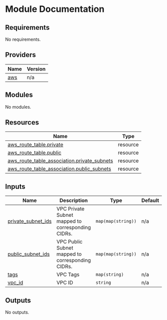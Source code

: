 <!-- BEGIN_TF_DOCS -->
# Module Documentation
  ## Requirements

No requirements.

## Providers

| Name | Version |
|------|---------|
| <a name="provider_aws"></a> [aws](#provider\_aws) | n/a |

## Modules

No modules.

## Resources

| Name | Type |
|------|------|
| [aws_route_table.private](https://registry.terraform.io/providers/hashicorp/aws/latest/docs/resources/route_table) | resource |
| [aws_route_table.public](https://registry.terraform.io/providers/hashicorp/aws/latest/docs/resources/route_table) | resource |
| [aws_route_table_association.private_subnets](https://registry.terraform.io/providers/hashicorp/aws/latest/docs/resources/route_table_association) | resource |
| [aws_route_table_association.public_subnets](https://registry.terraform.io/providers/hashicorp/aws/latest/docs/resources/route_table_association) | resource |

## Inputs

| Name | Description | Type | Default | Required |
|------|-------------|------|---------|:--------:|
| <a name="input_private_subnet_ids"></a> [private\_subnet\_ids](#input\_private\_subnet\_ids) | VPC Private Subnet mapped to corresponding CIDRs. | `map(map(string))` | n/a | yes |
| <a name="input_public_subnet_ids"></a> [public\_subnet\_ids](#input\_public\_subnet\_ids) | VPC Public Subnet mapped to corresponding CIDRs. | `map(map(string))` | n/a | yes |
| <a name="input_tags"></a> [tags](#input\_tags) | VPC Tags | `map(string)` | n/a | yes |
| <a name="input_vpc_id"></a> [vpc\_id](#input\_vpc\_id) | VPC ID | `string` | n/a | yes |

## Outputs

No outputs.
<!-- END_TF_DOCS -->